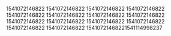 1541072146822
1541072146822
1541072146822
1541072146822
1541072146822
1541072146822
1541072146822
1541072146822
1541072146822
1541072146822
1541072146822
1541072146822
1541072146822
1541072146822
15410721468221541114998237